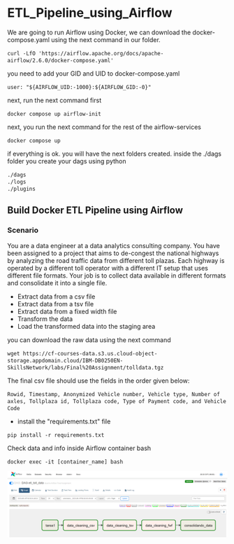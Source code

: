 # ETL_Pipeline_using_Airflow
We are going to run Airflow using Docker, 
we can download the docker-compose.yaml using the next command in our folder.
``` batch
curl -LfO 'https://airflow.apache.org/docs/apache-airflow/2.6.0/docker-compose.yaml'
```
you need to add your GID and UID to docker-compose.yaml
``` batch
user: "${AIRFLOW_UID:-1000}:${AIRFLOW_GID:-0}"
```

next, run the next command first
``` batch
docker compose up airflow-init
```
next, you run the next command for the rest of the airflow-services
``` batch
docker compose up 
```
if everything is ok. you will have the next folders created. inside the ./dags folder you create your dags using python 

``` batch
./dags
./logs
./plugins 
```

## Build Docker ETL Pipeline using Airflow

### Scenario

You are a data engineer at a data analytics consulting company. You have been assigned to a project that aims to de-congest the national highways by analyzing the road traffic data from different toll plazas. Each highway is operated by a different toll operator with a different IT setup that uses different file formats. Your job is to collect data available in different formats and consolidate it into a single file.

- Extract data from a csv file
- Extract data from a tsv file
- Extract data from a fixed width file
- Transform the data
- Load the transformed data into the staging area

you can download the raw data using the next command


``` batch
wget https://cf-courses-data.s3.us.cloud-object-storage.appdomain.cloud/IBM-DB0250EN-SkillsNetwork/labs/Final%20Assignment/tolldata.tgz
```
The final csv file should use the fields in the order given below:

``` batch
Rowid, Timestamp, Anonymized Vehicle number, Vehicle type, Number of axles, Tollplaza id, Tollplaza code, Type of Payment code, and Vehicle Code
```

- install the "requirements.txt" file
``` batch
pip install -r requirements.txt
```

Check data and info inside Airflow container bash 
``` batch
docker exec -it [container_name] bash
```

![imagen](dag_etl.png)